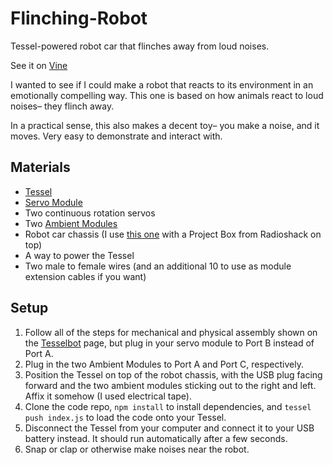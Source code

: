 Flinching-Robot
===============

Tessel-powered robot car that flinches away from loud noises.

See it on [Vine](https://vine.co/v/OXzPOvt6xL5)

I wanted to see if I could make a robot that reacts to its environment in an emotionally compelling way. This one is based on how animals react to loud noises– they flinch away.

In a practical sense, this also makes a decent toy– you make a noise, and it moves. Very easy to demonstrate and interact with.

## Materials

* [Tessel](//tessel.io)
* [Servo Module](//tessel.io/modules#module-servo)
* Two continuous rotation servos
* Two [Ambient Modules](//tessel.io/modules#module-ambient)
* Robot car chassis (I use [this one](http://sumobotkit.com/) with a Project Box from Radioshack on top)
* A way to power the Tessel
* Two male to female wires (and an additional 10 to use as module extension cables if you want)

## Setup

1. Follow all of the steps for mechanical and physical assembly shown on the [Tesselbot](https://projects.tessel.io/projects/tesselbot-rc-sumobot) page, but plug in your servo module to Port B instead of Port A.
1. Plug in the two Ambient Modules to Port A and Port C, respectively.
1. Position the Tessel on top of the robot chassis, with the USB plug facing forward and the two ambient modules sticking out to the right and left. Affix it somehow (I used electrical tape).
1. Clone the code repo, `npm install` to install dependencies, and `tessel push index.js` to load the code onto your Tessel.
1. Disconnect the Tessel from your computer and connect it to your USB battery instead. It should run automatically after a few seconds.
1. Snap or clap or otherwise make noises near the robot.
